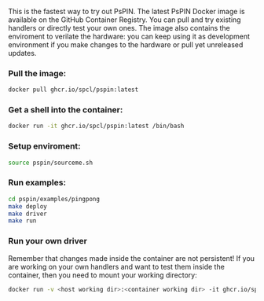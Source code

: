 This is the fastest way to try out PsPIN. The latest PsPIN Docker image is available on the GitHub Container Registry. You can pull and try existing handlers or directly test your own ones. The image also contains the enviroment to verilate the hardware: you can keep using it as development environment if you make changes to the hardware or pull yet unreleased updates.

### Pull the image:

```bash
docker pull ghcr.io/spcl/pspin:latest
```

### Get a shell into the container:

```bash
docker run -it ghcr.io/spcl/pspin:latest /bin/bash
```

### Setup enviroment:

```bash
source pspin/sourceme.sh
```

### Run examples:

```bash
cd pspin/examples/pingpong
make deploy
make driver
make run
```

### Run your own driver
Remember that changes made inside the container are not persistent! If you are working on your own handlers and want to test them inside the container, then you need to mount your working directory:

```bash
docker run -v <host working dir>:<container working dir> -it ghcr.io/spcl/pspin:latest /bin/bash
```
